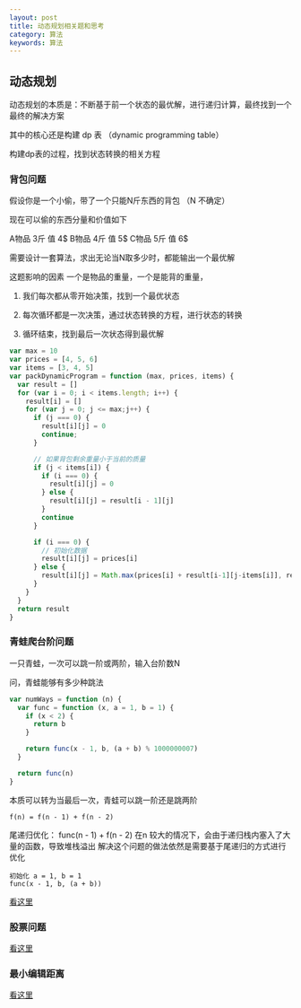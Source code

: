 ```yaml
---
layout: post
title: 动态规划相关题和思考
category: 算法
keywords: 算法
---
```


## 动态规划

动态规划的本质是：不断基于前一个状态的最优解，进行递归计算，最终找到一个最终的解决方案

其中的核心还是构建 dp 表 （dynamic programming table）

构建dp表的过程，找到状态转换的相关方程

### 背包问题

假设你是一个小偷，带了一个只能N斤东西的背包 （N 不确定）

现在可以偷的东西分量和价值如下

A物品 3斤 值 4$
B物品 4斤 值 5$
C物品 5斤 值 6$

需要设计一套算法，求出无论当N取多少时，都能输出一个最优解

这题影响的因素 一个是物品的重量，一个是能背的重量，

1. 我们每次都从零开始决策，找到一个最优状态

2. 每次循环都是一次决策，通过状态转换的方程，进行状态的转换

3. 循环结束，找到最后一次状态得到最优解

```js
var max = 10
var prices = [4, 5, 6]
var items = [3, 4, 5]
var packDynamicProgram = function (max, prices, items) {
  var result = []
  for (var i = 0; i < items.length; i++) {
    result[i] = []
    for (var j = 0; j <= max;j++) {
      if (j === 0) {
        result[i][j] = 0
        continue;
      }

      // 如果背包剩余重量小于当前的质量
      if (j < items[i]) {
        if (i === 0) {
          result[i][j] = 0
        } else {
          result[i][j] = result[i - 1][j]
        }
        continue
      }

      if (i === 0) {
        // 初始化数据
        result[i][j] = prices[i]
      } else {
        result[i][j] = Math.max(prices[i] + result[i-1][j-items[i]], result[i-1][j])
      }
    }
  }
  return result
}
```

### 青蛙爬台阶问题

一只青蛙，一次可以跳一阶或两阶，输入台阶数N

问，青蛙能够有多少种跳法

```js
var numWays = function (n) {
  var func = function (x, a = 1, b = 1) {
    if (x < 2) {
      return b
    }

    return func(x - 1, b, (a + b) % 1000000007)
  }

  return func(n)
}
```

本质可以转为当最后一次，青蛙可以跳一阶还是跳两阶

```
f(n) = f(n - 1) + f(n - 2)
```

尾递归优化： func(n - 1) + f(n - 2)
在n 较大的情况下，会由于递归栈内塞入了大量的函数，导致堆栈溢出
解决这个问题的做法依然是需要基于尾递归的方式进行优化

```
初始化 a = 1, b = 1
func(x - 1, b, (a + b))
```

[看这里](https://leetcode-cn.com/problems/qing-wa-tiao-tai-jie-wen-ti-lcof/solution/mian-shi-ti-10-ii-qing-wa-tiao-tai-jie-wen-ti-dong/)

### 股票问题

[看这里](https://leetcode-cn.com/problems/best-time-to-buy-and-sell-stock-iii/solution/yi-ge-tong-yong-fang-fa-tuan-mie-6-dao-gu-piao-wen/)

### 最小编辑距离

[看这里](http://bilibiliou.github.io/posts/min-edit-distance/)